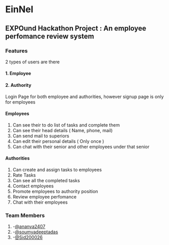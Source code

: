 # EinNel
## EXPOund Hackathon Project : An employee perfomance review system

### Features

2 types of users are there
#### 1. Employee
#### 2. Authority

Login Page for both employee and authorities, however signup page is only for employees

#### Employees

1. Can see their to do list of tasks and complete them
2. Can see their head details ( Name, phone, mail)
3. Can send mail to superiors
4. Can edit their personal details ( Only once )
5. Can chat with their senior and other employees under that senior

#### Authorities

1. Can create and assign tasks to employees
2. Rate Tasks
3. Can see all the completed tasks
4. Contact employees
5. Promote employees to authority position
6. Review employee perfomance
7. Chat with their employees

### Team Members
1. -[@ananya2407](https://github.com/ananya2407)
2. -[@soumyadeeptadas](https://github.com/soumyadeeptadas)
3. -[@Sid200026](https://github.com/Sid200026)
